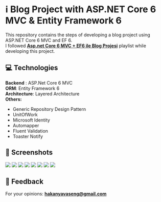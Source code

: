 # :information_source: Blog Project with ASP.NET Core 6 MVC & Entity Framework 6 
This repository contains the steps of developing a blog project using ASP.NET Core 6 MVC and EF 6. <br/>
I followed <b><a href="https://www.youtube.com/watch?v=Lpo0avv3g-Q&list=PLrSCwxkucNmxFrrAsGm14Z-5Cu52MKrNr">Asp.net Core 6 MVC + EF6 ile Blog Projesi</a></b> playlist while developing this project.


## :computer:	Technologies

<div>
  <b>Backend</b> : ASP.Net Core 6 MVC </br>
  <b>ORM</b>: Entity Framework 6 </br>
  <b>Architecture</b>: Layered Architecture</br>
  <b><a>Others:</a></b>
  <ul>
    <li>Generic Repository Design Pattern </li>
    <li>UnitOfWork</li>
    <li>Microsoft Identity</li>
    <li>Automapper</li>
    <li>Fluent Validation</li>
    <li>Toaster Notify </li>
  </ul>

</div>
  
## 	:camera_flash: Screenshots

<a><img src="https://i.ibb.co/k6yTwSr/Screenshot-2024-02-14-144722.png"></a>
<a><img src="https://i.ibb.co/WVNJn4W/Screenshot-2024-02-14-145526.png"></a>
<a><img src="https://i.ibb.co/DthfpSv/Screenshot-2024-02-14-145612.png"></a>
<a><img src="https://i.ibb.co/MDn3HWd/Screenshot-2024-02-14-145634.png"></a>
<a><img src="https://i.ibb.co/G2WypwC/Screenshot-2024-02-14-145702.png"></a>
<a><img src="https://i.ibb.co/zhJYNVp/Screenshot-2024-02-14-145720.png"></a>
<a><img src="https://i.ibb.co/2P3F7z6/Screenshot-2024-02-14-145751.png"></a>
<img src="https://github.com/hakanyavaseng/ck-mvc_blog-tutorial/blob/main/Gif.gif?raw=true">


  
## :email: Feedback

For your opinions: <b><a target="blank" href="mailto:hakanyavaseng@gmail.com">hakanyavaseng@gmail.com</a></b> 

  

 
